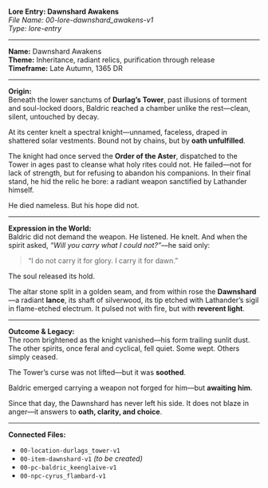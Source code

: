 **Lore Entry: Dawnshard Awakens**  
*File Name: 00-lore-dawnshard_awakens-v1*  
*Type: lore-entry*

---

**Name:** Dawnshard Awakens  
**Theme:** Inheritance, radiant relics, purification through release  
**Timeframe:** Late Autumn, 1365 DR

---

**Origin:**  
Beneath the lower sanctums of **Durlag’s Tower**, past illusions of torment and soul-locked doors, Baldric reached a chamber unlike the rest—clean, silent, untouched by decay.

At its center knelt a spectral knight—unnamed, faceless, draped in shattered solar vestments. Bound not by chains, but by **oath unfulfilled**.

The knight had once served the **Order of the Aster**, dispatched to the Tower in ages past to cleanse what holy rites could not. He failed—not for lack of strength, but for refusing to abandon his companions. In their final stand, he hid the relic he bore: a radiant weapon sanctified by Lathander himself.

He died nameless. But his hope did not.

---

**Expression in the World:**  
Baldric did not demand the weapon. He listened. He knelt. And when the spirit asked, *“Will you carry what I could not?”*—he said only:

> “I do not carry it for glory. I carry it for dawn.”

The soul released its hold.

The altar stone split in a golden seam, and from within rose the **Dawnshard**—a radiant **lance**, its shaft of silverwood, its tip etched with Lathander’s sigil in flame-etched electrum. It pulsed not with fire, but with **reverent light**.

---

**Outcome & Legacy:**  
The room brightened as the knight vanished—his form trailing sunlit dust. The other spirits, once feral and cyclical, fell quiet. Some wept. Others simply ceased.

The Tower’s curse was not lifted—but it was **soothed**.

Baldric emerged carrying a weapon not forged for him—but **awaiting him**.

Since that day, the Dawnshard has never left his side. It does not blaze in anger—it answers to **oath, clarity, and choice**.

---

**Connected Files:**  
- `00-location-durlags_tower-v1`  
- `00-item-dawnshard-v1` *(to be created)*  
- `00-pc-baldric_keenglaive-v1`  
- `00-npc-cyrus_flambard-v1`